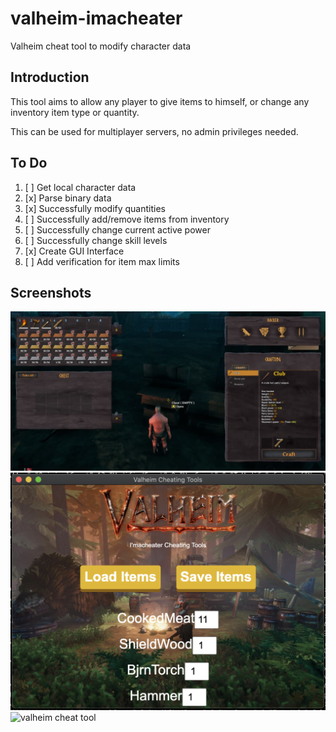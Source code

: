 # valheim-imacheater
Valheim cheat tool to modify character data

## Introduction
This tool aims to allow any player to give items to himself, or change any inventory item type or quantity.

This can be used for multiplayer servers, no admin privileges needed.

## To Do
1. [ ] Get local character data
2. [x] Parse binary data
3. [x] Successfully modify quantities
4. [ ] Successfully add/remove items from inventory
5. [ ] Successfully change current active power
6. [ ] Successfully change skill levels
7. [x] Create GUI Interface
8. [ ] Add verification for item max limits

## Screenshots

![modified item quantities](https://github.com/marcos10soares/valheim-imacheater/blob/main/readme-img/1.jpg?raw=true)
![valheim cheat tool](https://github.com/marcos10soares/valheim-imacheater/blob/main/readme-img/2.png?raw=true)
![valheim cheat tool](https://github.com/marcos10soares/valheim-imacheater/blob/main/readme-img/demo.gif?raw=true)

